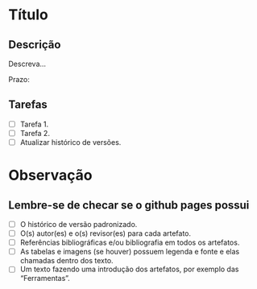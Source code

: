 # Título

## Descrição

Descreva...

Prazo:

## Tarefas

- [ ] Tarefa 1.
- [ ] Tarefa 2.
- [ ] Atualizar histórico de versões.

# Observação

## Lembre-se de checar se o github pages possui

- [ ] O histórico de versão padronizado.
- [ ] O(s) autor(es) e o(s) revisor(es) para cada artefato.
- [ ] Referências bibliográficas e/ou bibliografia em todos os artefatos.
- [ ] As tabelas e imagens  (se houver) possuem legenda e fonte e elas chamadas dentro dos texto.
- [ ] Um texto fazendo uma introdução dos artefatos, por exemplo das “Ferramentas”.
